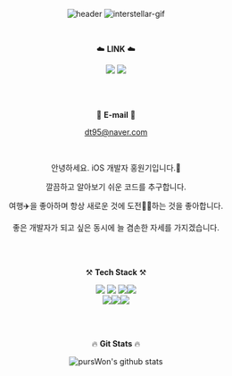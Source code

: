 <div align="center">
  
![header](https://capsule-render.vercel.app/api?type=transparent&height=250&section=header&text=Hello%20it's%20pursWon&fontSize=100&fontColor=2A00FF&fontAlignY=20&desc=I'm%20iOS%20Developer&descAlignX=90&descAlignY=45&descAlign=70&descSize=30)
![interstellar-gif](https://github.com/pursWon/pursWon/assets/99719661/f2fb3a4a-f161-4397-90ee-28215d46fa01)


<br/>  
  
☁️ **LINK** ☁️

<a href="https://github.com/pursWon" target="_blank"><img src="https://img.shields.io/badge/gitHub-181717?style=for-the-badge&logo=GitHub&logoColor=white"/></a> <a href="https://duruduruhongs.tistory.com" target="_blank"> <img src="https://img.shields.io/badge/Blog-E60012?style=for-the-badge&logo=Tistory&logoColor=white"/></a>     

<br/><br/>
  
📧 **E-mail** 📧
  
dt95@naver.com
 
<br/>  

안녕하세요. iOS 개발자 홍원기입니다.🤝

깔끔하고 알아보기 쉬운 코드를 추구합니다.

여행✈️을 좋아하며 항상 새로운 것에 도전💪🏻하는 것을 좋아합니다.   

좋은 개발자가 되고 싶은 동시에 늘 겸손한 자세를 가지겠습니다.
  
<br/><br/>

⚒️ **Tech Stack** ⚒️
  
<img src="https://img.shields.io/badge/Swift-FC8019?style=for-the-badge&logo=Swift&logoColor=white"> <img src="https://img.shields.io/badge/ios-3EAAAF?style=for-the-badge&logo=ios&logoColor=white">
<img src="https://img.shields.io/badge/Jira-1D007F?style=for-the-badge&logo=Jira&logoColor=white"><img src="https://img.shields.io/badge/Firebase-A3193A?style=for-the-badge&logo=Firebase&logoColor=white">
<br>
<img src="https://img.shields.io/badge/Notion-1D007F?style=for-the-badge&color=white&logo=Notion&logoColor=black"><img src="https://img.shields.io/badge/Insomnia-A3193A?style=for-the-badge&color=purple&logo=Insomnia&logoColor=white"><img src="https://img.shields.io/badge/Realm-A3193A?style=for-the-badge&color=yellow&logo=Realm&logoColor=black">

<br/><br/>  
  
  
🔥 **Git Stats** 🔥
  
![pursWon's github stats](https://github-readme-stats.vercel.app/api?username=pursWon&show_icons=true)

</div>
